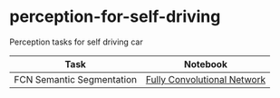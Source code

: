 # perception-for-self-driving
Perception tasks for self driving car

| Task | Notebook |
| :--: | :------: |
| FCN Semantic Segmentation | [Fully Convolutional Network](https://github.com/imkaywu/perception-for-self-driving/blob/main/Fully_Convolutional_Network.ipynb) |

